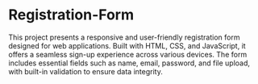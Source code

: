 # Registration-Form
This project presents a responsive and user-friendly registration form designed for web applications. Built with HTML, CSS, and JavaScript, it offers a seamless sign-up experience across various devices. The form includes essential fields such as name, email, password, and file upload, with built-in validation to ensure data integrity.
